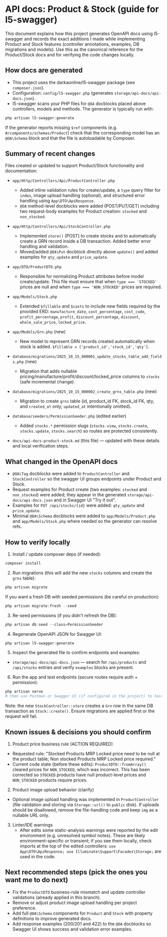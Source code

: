 # API docs: Product & Stock (guide for l5-swagger)

This document explains how this project generates OpenAPI docs using l5-swagger and records the exact additions I made while implementing Product and Stock features (controller annotations, examples, DB migrations and models). Use this as the canonical reference for the Product/Stock docs and for verifying the code changes locally.

## How docs are generated

- This project uses the darkaonline/l5-swagger package (see `composer.json`).
- Configuration: `config/l5-swagger.php` (generates `storage/api-docs/api-docs.json`).
- l5-swagger scans your PHP files for `@OA` docblocks placed above controllers, models and methods. The generator is typically run with:

```powershell
php artisan l5-swagger:generate
```

If the generator reports missing `$ref` components (e.g. `#/components/schemas/Product`) check that the corresponding model has an `@OA\Schema` block and that the file is autoloadable by Composer.

## Summary of recent changes

Files created or updated to support Product/Stock functionality and documentation:

- `app/Http/Controllers/Api/ProductController.php`
  - Added inline validation rules for create/update, a `type` query filter for `index`, image upload handling (optional), and structured error handling using `App\DTO\ApiResponse`.
  - `@OA` method-level docblocks were added (POST/PUT/GET) including two request-body examples for Product creation: `stocked` and `non_stocked`.

- `app/Http/Controllers/Api/StockController.php`
  - Implemented `store()` (POST) to create stocks and to automatically create a GRN record inside a DB transaction. Added better error handling and validation.
  - Moved/added `@OA\Put` docblock directly above `update()` and added examples for `qty_update` and `price_update`.

- `app/DTO/ProductDTO.php`
  - Responsible for normalizing Product attributes before model create/update. This file must ensure that when `type === 'STOCKED'` prices are null and when `type === 'NON_STOCKED'` prices are required.

- `app/Models/Stock.php`
  - Extended `$fillable` and `$casts` to include new fields required by the provided ERD: `manufacture_date`, `cost_percentage`, `cost_code`, `profit_percentage`, `profit`, `discount_percentage`, `discount`, `whole_sale_price`, `locked_price`.

- `app/Models/Grn.php` (new)
  - New model to represent GRN records created automatically when stock is added. `$fillable = ['product_id','stock_id','qty']`.

- `database/migrations/2025_10_15_000001_update_stocks_table_add_fields.php` (new)
  - Migration that adds nullable pricing/manufacture/profit/discount/locked_price columns to `stocks` (safe incremental change).

- `database/migrations/2025_10_15_000002_create_grns_table.php` (new)
  - Migration to create `grns` table (id, product_id FK, stock_id FK, qty, and `created_at` only; `updated_at` intentionally omitted).

- `database/seeders/PermissionSeeder.php` (edited earlier)
  - Added `stocks.*` permission slugs (`stocks.view`, `stocks.create`, `stocks.update`, `stocks.search`) so routes are protected consistently.

- `docs/api-docs-product-stock.md` (this file) — updated with these details and local verification steps.

## What changed in the OpenAPI docs

- `@OA\Tag` docblocks were added to `ProductController` and `StockController` so the swagger UI groups endpoints under Product and Stock.
- Request examples for Product create (two examples: `stocked` and `non_stocked`) were added; they appear in the generated `storage/api-docs/api-docs.json` and in Swagger UI "Try it out".
- Examples for `PUT /api/stocks/{id}` were added: `qty_update` and `price_update`.
- Minimal `@OA\Schema` docblocks were added to `app/Models/Product.php` and `app/Models/Stock.php` where needed so the generator can resolve refs.

## How to verify locally

1. Install / update composer deps (if needed):

```powershell
composer install
```

2. Run migrations (this will add the new `stocks` columns and create the `grns` table):

```powershell
php artisan migrate
```

If you want a fresh DB with seeded permissions (be careful on production):

```powershell
php artisan migrate:fresh --seed
```

3. Re-seed permissions (if you didn't refresh the DB):

```powershell
php artisan db:seed --class=PermissionSeeder
```

4. Regenerate OpenAPI JSON for Swagger UI:

```powershell
php artisan l5-swagger:generate
```

5. Inspect the generated file to confirm endpoints and examples:

 - `storage/api-docs/api-docs.json` — search for `/api/products` and `/api/stocks` entries and verify `examples` blocks are present.

6. Run the app and test endpoints (secure routes require auth + permission):

```powershell
php artisan serve
# then use Postman or Swagger UI (if configured in the project) to test endpoints
```

Note: the new `StockController::store` creates a `Grn` row in the same DB transaction as `Stock::create()`. Ensure migrations are applied first or the request will fail.

## Known issues & decisions you should confirm

1. Product price business rule (ACTION REQUIRED)
  - Requested rule: "Stocked Products MRP Locked price need to be null at the product table; Non stocked Products MRP Locked price required."
  - Current code state (before these edits): `ProductDTO::fromArray()` cleared prices for `NON_STOCKED`, which was incorrect. This has been corrected so `STOCKED` products have null product-level prices and `NON_STOCKED` products require prices.

2. Product image upload behavior (clarify)
  - Optional image upload handling was implemented in `ProductController` (file validation and storing via `Storage::url()` to `public` disk). If uploads should be disallowed, remove the file-handling code and keep `img` as a nullable URL only.

3. Linter/IDE warnings
   - After edits some static-analysis warnings were reported by the edit environment (e.g. unresolved symbol notes). These are likely environment-specific or transient; if you see them locally, check imports at the top of the edited controllers: `use App\DTO\ApiResponse; use Illuminate\Support\Facades\Storage;` are used in the code.

## Next recommended steps (pick the ones you want me to do next)

 - Fix the `ProductDTO` business-rule mismatch and update controller validations (already applied in this branch).
 - Remove or adjust product image upload handling per project preference.
 - Add full `@OA\Schema` components for `Product` and `Stock` with property definitions to improve generated docs.
 - Add response examples (200/201 and 422) to the `@OA` docblocks so Swagger UI shows success and validation error examples.
